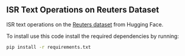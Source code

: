 ## ISR Text Operations on Reuters Dataset

ISR text operations on the [Reuters dataset](https://huggingface.co/datasets/ucirvine/reuters21578) from Hugging Face.


To install use this code install the required dependencies by running:

```bash
pip install -r requirements.txt
